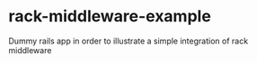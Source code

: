 # rack-middleware-example
Dummy rails app in order to illustrate a simple integration of rack middleware

